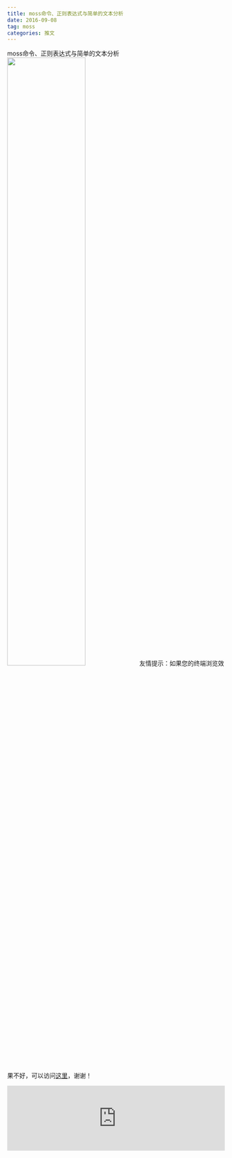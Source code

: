 ```yaml
---
title: moss命令、正则表达式与简单的文本分析
date: 2016-09-08
tag: moss
categories: 推文
---
```

moss命令、正则表达式与简单的文本分析
<img src="http://mmbiz.qpic.cn/mmbiz_jpg/ACviaWTBFxhZ3Hqia0BpN19Zst77jy8rdOU914Fo6FXAWyHB3MvwwB9r8KibJ48srf8PxhAkM7pbC8lltJVQSK0iaA/0?wx_fmt.jpeg" style="width: 60%; height: auto;"/><!--more-->
友情提示：如果您的终端浏览效果不好，可以访问[这里](https://stata-club.github.io/stata_article/2016-09-08.html)，谢谢！
<iframe src="https://stata-club.github.io/stata_article/2016-09-08.html" id="iframepage" frameborder="0" scrolling="no" marginheight="0" marginwidth="0" width="100%" onLoad="iFrameHeight()"></iframe>
<script type="text/javascript" language="javascript">
function iFrameHeight() {
var ifm= document.getElementById("iframepage");
var subWeb = document.frames ? document.frames["iframepage"].document : ifm.contentDocument;   
if(ifm != null && subWeb != null) {
 ifm.height = subWeb.body.scrollHeight;
} 
} 
</script> 